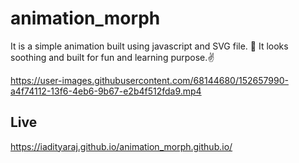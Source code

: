 # animation_morph
It is a simple animation built using javascript and SVG file. 🙌
It looks soothing and built for fun and learning purpose.✌


https://user-images.githubusercontent.com/68144680/152657990-a4f74112-13f6-4eb6-9b67-e2b4f512fda9.mp4

## Live 
https://iadityaraj.github.io/animation_morph.github.io/

